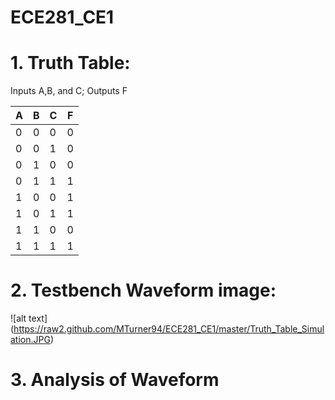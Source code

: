 ECE281_CE1
==========

# 1. Truth Table: 
  Inputs A,B, and C; Outputs F

| A | B | C | F |
|---|---|---|---|
| 0 | 0 | 0 | 0 |
| 0 | 0 | 1 | 0 |
| 0 | 1 | 0 | 0 |
| 0 | 1 | 1 | 1 |
| 1 | 0 | 0 | 1 |
| 1 | 0 | 1 | 1 |
| 1 | 1 | 0 | 0 |
| 1 | 1 | 1 | 1 |

# 2. Testbench Waveform image:

![alt text] (https://raw2.github.com/MTurner94/ECE281_CE1/master/Truth_Table_Simulation.JPG)

# 3. Analysis of Waveform
